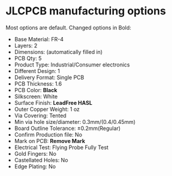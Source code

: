 # JLCPCB manufacturing options
Most options are default. Changed options in Bold:
- Base Material: FR-4
- Layers: 2
- Dimensions: (automatically filled in)
- PCB Qty: 5
- Product Type: Industrial/Consumer electronics
- Different Design: 1
- Delivery Format: Single PCB
- PCB Thickness: 1.6
- PCB Color: **Black**
- Silkscreen: White
- Surface Finish: **LeadFree HASL**
- Outer Copper Weight: 1 oz
- Via Covering: Tented
- Min via hole size/diameter: 0.3mm/(0.4/0.45mm)
- Board Outline Tolerance: ±0.2mm(Regular)
- Confirm Production file: No
- Mark on PCB: **Remove Mark**
- Electrical Test: Flying Probe Fully Test
- Gold Fingers: No
- Castellated Holes: No
- Edge Plating: No